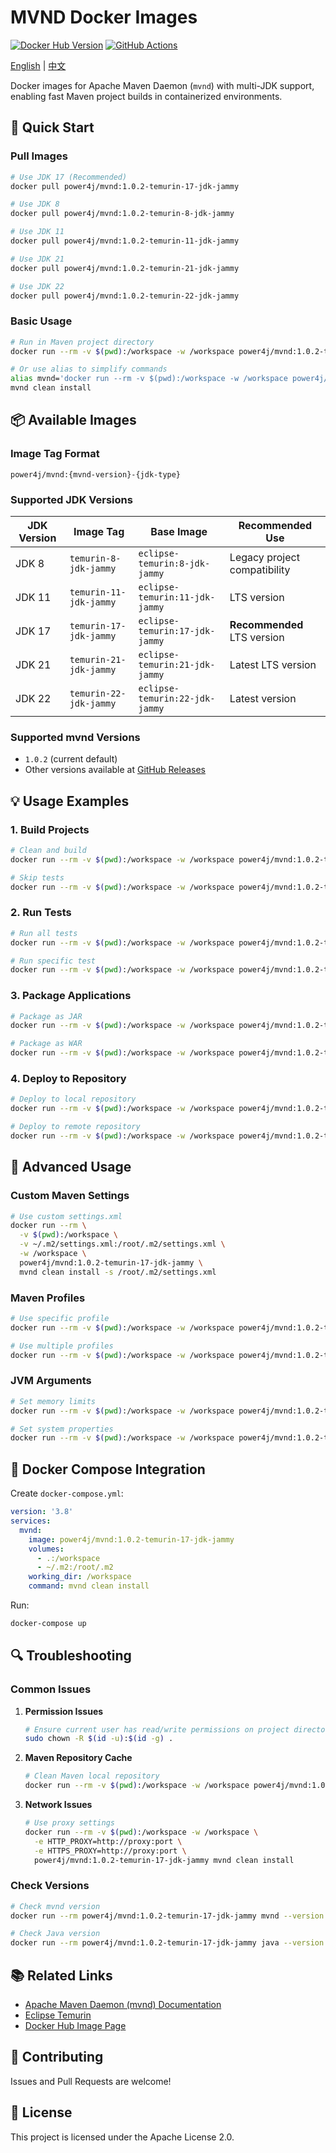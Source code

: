 # MVND Docker Images

[![Docker Hub Version](https://img.shields.io/docker/v/power4j/mvnd?label=Docker%20Hub)](https://hub.docker.com/r/power4j/mvnd)
[![GitHub Actions](https://img.shields.io/github/actions/workflow/status/power4j/maven-daemon-docker/platform-build.yml?branch=main)](https://github.com/power4j/maven-daemon-docker/actions)

[English](README.md) | [中文](README.zh-CN.md)

Docker images for Apache Maven Daemon (`mvnd`) with multi-JDK support, enabling fast Maven project builds in containerized environments.

## 🚀 Quick Start

### Pull Images

```bash
# Use JDK 17 (Recommended)
docker pull power4j/mvnd:1.0.2-temurin-17-jdk-jammy

# Use JDK 8
docker pull power4j/mvnd:1.0.2-temurin-8-jdk-jammy

# Use JDK 11
docker pull power4j/mvnd:1.0.2-temurin-11-jdk-jammy

# Use JDK 21
docker pull power4j/mvnd:1.0.2-temurin-21-jdk-jammy

# Use JDK 22
docker pull power4j/mvnd:1.0.2-temurin-22-jdk-jammy
```

### Basic Usage

```bash
# Run in Maven project directory
docker run --rm -v $(pwd):/workspace -w /workspace power4j/mvnd:1.0.2-temurin-17-jdk-jammy mvnd clean install

# Or use alias to simplify commands
alias mvnd='docker run --rm -v $(pwd):/workspace -w /workspace power4j/mvnd:1.0.2-temurin-17-jdk-jammy mvnd'
mvnd clean install
```

## 📦 Available Images

### Image Tag Format

```
power4j/mvnd:{mvnd-version}-{jdk-type}
```

### Supported JDK Versions

| JDK Version | Image Tag | Base Image | Recommended Use |
|-------------|-----------|------------|-----------------|
| JDK 8 | `temurin-8-jdk-jammy` | `eclipse-temurin:8-jdk-jammy` | Legacy project compatibility |
| JDK 11 | `temurin-11-jdk-jammy` | `eclipse-temurin:11-jdk-jammy` | LTS version |
| JDK 17 | `temurin-17-jdk-jammy` | `eclipse-temurin:17-jdk-jammy` | **Recommended** LTS version |
| JDK 21 | `temurin-21-jdk-jammy` | `eclipse-temurin:21-jdk-jammy` | Latest LTS version |
| JDK 22 | `temurin-22-jdk-jammy` | `eclipse-temurin:22-jdk-jammy` | Latest version |

### Supported mvnd Versions

- `1.0.2` (current default)
- Other versions available at [GitHub Releases](https://github.com/apache/maven-mvnd/releases)

## 💡 Usage Examples

### 1. Build Projects

```bash
# Clean and build
docker run --rm -v $(pwd):/workspace -w /workspace power4j/mvnd:1.0.2-temurin-17-jdk-jammy mvnd clean install

# Skip tests
docker run --rm -v $(pwd):/workspace -w /workspace power4j/mvnd:1.0.2-temurin-17-jdk-jammy mvnd clean install -DskipTests
```

### 2. Run Tests

```bash
# Run all tests
docker run --rm -v $(pwd):/workspace -w /workspace power4j/mvnd:1.0.2-temurin-17-jdk-jammy mvnd test

# Run specific test
docker run --rm -v $(pwd):/workspace -w /workspace power4j/mvnd:1.0.2-temurin-17-jdk-jammy mvnd test -Dtest=MyTestClass
```

### 3. Package Applications

```bash
# Package as JAR
docker run --rm -v $(pwd):/workspace -w /workspace power4j/mvnd:1.0.2-temurin-17-jdk-jammy mvnd package

# Package as WAR
docker run --rm -v $(pwd):/workspace -w /workspace power4j/mvnd:1.0.2-temurin-17-jdk-jammy mvnd package -Pwar
```

### 4. Deploy to Repository

```bash
# Deploy to local repository
docker run --rm -v $(pwd):/workspace -w /workspace power4j/mvnd:1.0.2-temurin-17-jdk-jammy mvnd deploy

# Deploy to remote repository
docker run --rm -v $(pwd):/workspace -w /workspace power4j/mvnd:1.0.2-temurin-17-jdk-jammy mvnd deploy -DaltDeploymentRepository=remote-repo::default::https://your-repo.com
```

## 🔧 Advanced Usage

### Custom Maven Settings

```bash
# Use custom settings.xml
docker run --rm \
  -v $(pwd):/workspace \
  -v ~/.m2/settings.xml:/root/.m2/settings.xml \
  -w /workspace \
  power4j/mvnd:1.0.2-temurin-17-jdk-jammy \
  mvnd clean install -s /root/.m2/settings.xml
```

### Maven Profiles

```bash
# Use specific profile
docker run --rm -v $(pwd):/workspace -w /workspace power4j/mvnd:1.0.2-temurin-17-jdk-jammy mvnd clean install -Pproduction

# Use multiple profiles
docker run --rm -v $(pwd):/workspace -w /workspace power4j/mvnd:1.0.2-temurin-17-jdk-jammy mvnd clean install -Pdev,test
```

### JVM Arguments

```bash
# Set memory limits
docker run --rm -v $(pwd):/workspace -w /workspace power4j/mvnd:1.0.2-temurin-17-jdk-jammy mvnd clean install -Dmvnd.jvmargs="-Xmx2g -Xms1g"

# Set system properties
docker run --rm -v $(pwd):/workspace -w /workspace power4j/mvnd:1.0.2-temurin-17-jdk-jammy mvnd clean install -Dspring.profiles.active=prod
```

## 🐳 Docker Compose Integration

Create `docker-compose.yml`:

```yaml
version: '3.8'
services:
  mvnd:
    image: power4j/mvnd:1.0.2-temurin-17-jdk-jammy
    volumes:
      - .:/workspace
      - ~/.m2:/root/.m2
    working_dir: /workspace
    command: mvnd clean install
```

Run:

```bash
docker-compose up
```

## 🔍 Troubleshooting

### Common Issues

1. **Permission Issues**
   ```bash
   # Ensure current user has read/write permissions on project directory
   sudo chown -R $(id -u):$(id -g) .
   ```

2. **Maven Repository Cache**
   ```bash
   # Clean Maven local repository
   docker run --rm -v $(pwd):/workspace -w /workspace power4j/mvnd:1.0.2-temurin-17-jdk-jammy mvnd clean
   ```

3. **Network Issues**
   ```bash
   # Use proxy settings
   docker run --rm -v $(pwd):/workspace -w /workspace \
     -e HTTP_PROXY=http://proxy:port \
     -e HTTPS_PROXY=http://proxy:port \
     power4j/mvnd:1.0.2-temurin-17-jdk-jammy mvnd clean install
   ```

### Check Versions

```bash
# Check mvnd version
docker run --rm power4j/mvnd:1.0.2-temurin-17-jdk-jammy mvnd --version

# Check Java version
docker run --rm power4j/mvnd:1.0.2-temurin-17-jdk-jammy java --version
```

## 📚 Related Links

- [Apache Maven Daemon (mvnd) Documentation](https://maven.apache.org/mvnd/)
- [Eclipse Temurin](https://adoptium.net/)
- [Docker Hub Image Page](https://hub.docker.com/r/power4j/mvnd)

## 🤝 Contributing

Issues and Pull Requests are welcome!

## 📄 License

This project is licensed under the Apache License 2.0. 